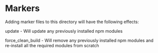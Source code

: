 # Markers

Adding marker files to this directory will have the following effects:

update - Will update any previously installed npm modules

force_clean_build - Will remove any previously installed npm modules and
                    re-install all the required modules from scratch
